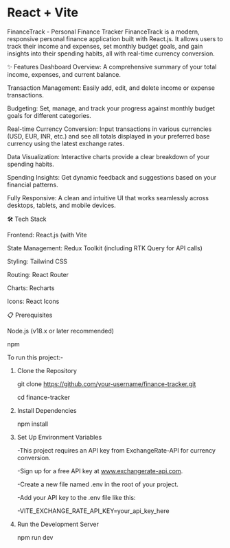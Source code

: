 # React + Vite
FinanceTrack - Personal Finance Tracker
FinanceTrack is a modern, responsive personal finance application built with React.js. It allows users to track their income and expenses, set monthly budget goals, and gain insights into their spending habits, all with real-time currency conversion.

✨ Features
Dashboard Overview: A comprehensive summary of your total income, expenses, and current balance.

Transaction Management: Easily add, edit, and delete income or expense transactions.

Budgeting: Set, manage, and track your progress against monthly budget goals for different categories.

Real-time Currency Conversion: Input transactions in various currencies (USD, EUR, INR, etc.) and see all totals displayed in your preferred base currency using the latest exchange rates.

Data Visualization: Interactive charts provide a clear breakdown of your spending habits.

Spending Insights: Get dynamic feedback and suggestions based on your financial patterns.

Fully Responsive: A clean and intuitive UI that works seamlessly across desktops, tablets, and mobile devices.


🛠️ Tech Stack

Frontend: React.js (with Vite

State Management: Redux Toolkit (including RTK Query for API calls)

Styling: Tailwind CSS

Routing: React Router

Charts: Recharts

Icons: React Icons


📋 Prerequisites

Node.js (v18.x or later recommended)

npm 

To run this project:-

1. Clone the Repository
   
   git clone https://github.com/your-username/finance-tracker.git
   
   cd finance-tracker

3. Install Dependencies
   
   npm install

5. Set Up Environment Variables
   
   -This project requires an API key from ExchangeRate-API for currency conversion.
   
   -Sign up for a free API key at www.exchangerate-api.com.
   
   -Create a new file named .env in the root of your project.
   
   -Add your API key to the .env file like this:
   
   -VITE_EXCHANGE_RATE_API_KEY=your_api_key_here

7. Run the Development Server
   
   npm run dev


